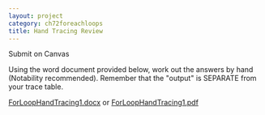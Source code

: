 ```yaml
---
layout: project
category: ch72foreachloops
title: Hand Tracing Review
---
```

Submit on Canvas

Using the word document provided below, work out the answers by hand (Notability recommended). Remember that the "output" is SEPARATE from your trace table.

[ForLoopHandTracing1.docx](/apcsa\ch72foreachloops\ForLoopHandTracing1.docx)
or
[ForLoopHandTracing1.pdf](/apcsa\ch72foreachloops\ForLoopHandTracing1.pdf)

